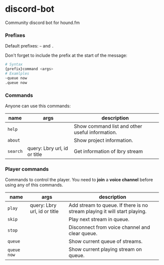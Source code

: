 # discord-bot
Community discord bot for hound.fm

### Prefixes

Default prefixes: `~` and `.`

Don't forget to include the prefix at the start of the message:
```python
# Syntax
{prefix}command <args>
# Examlples
~queue now
.queue now
```

### Commands
Anyone can use this commands:

| name| args | description |
|---|---|---|
| `help` |  | Show command list and other useful information. |
| `about` |  | Show project information. |
| `search` | query: Lbry url, id or title  | Get information of lbry stream |

### Player commands

Commands to control the player. You need to **join** a **voice channel** before using any of this commands.

| name| args | description |
|---|---|---|
| `play` | query: Lbry url, id or title | Add stream to queue. If there is no stream playing it will start playing. |
| `skip` | | Play next stream in queue.
| `stop` | | Disconnect from voice channel and clear queue.
| `queue` | | Show current queue of streams.
| `queue now` | | Show current playing stream on queue.
